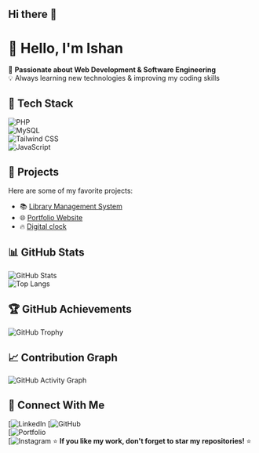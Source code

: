 ## Hi there 👋
# 👋 Hello, I'm Ishan 

🚀 **Passionate about Web Development & Software Engineering**  
💡 Always learning new technologies & improving my coding skills  

## 🔧 Tech Stack  
![PHP](https://img.shields.io/badge/PHP-777BB4?style=for-the-badge&logo=php&logoColor=white)  
![MySQL](https://img.shields.io/badge/MySQL-4479A1?style=for-the-badge&logo=mysql&logoColor=white)  
![Tailwind CSS](https://img.shields.io/badge/TailwindCSS-38B2AC?style=for-the-badge&logo=tailwind-css&logoColor=white)  
![JavaScript](https://img.shields.io/badge/JavaScript-F7DF1E?style=for-the-badge&logo=javascript&logoColor=black)  

## 🚀 Projects  
Here are some of my favorite projects:  

- 📚 [Library Management System](https://github.com/ishan01-lx/library)  
- 🌐 [Portfolio Website](ishantasitaula.com.np)  
- 🔥 [Digital clock](https://ishan01-lx.github.io/DIGITAL_CLOCK/)  

## 📊 GitHub Stats  
![GitHub Stats](https://github-readme-stats.vercel.app/api?username=ishan01-lx&show_icons=true&theme=dark)  
![Top Langs](https://github-readme-stats.vercel.app/api/top-langs/username=ishan01-lx&layout=compact&theme=dark)  

## 🏆 GitHub Achievements  
![GitHub Trophy](https://github-profile-trophy.vercel.app/?username=ishan01-lx&theme=darkhub)  

## 📈 Contribution Graph  
![GitHub Activity Graph](https://github-readme-activity-graph.vercel.app/graph?username=ishan01-lx&theme=react-dark)  

## 📩 Connect With Me  
[![LinkedIn](https://www.linkedin.com/in/ishan-sitaula-5468b3318/)
[![GitHub](https://github.com/ishan01-lx)  
[![Portfolio](ishantasitaula.com.np)  
[![Instagram](https://www.instagram.com/12_ishannn/)
⭐ **If you like my work, don't forget to star my repositories!** ⭐  

<!--
**ishan01-lx/ishan01-lx** is a ✨ _special_ ✨ repository because its `README.md` (this file) appears on your GitHub profile.

Here are some ideas to get you started:

- 🔭 I’m currently working on ...
- 🌱 I’m currently learning ...
- 👯 I’m looking to collaborate on ...
- 🤔 I’m looking for help with ...
- 💬 Ask me about ...
- 📫 How to reach me: ...
- 😄 Pronouns: ...
- ⚡ Fun fact: ...
-->
